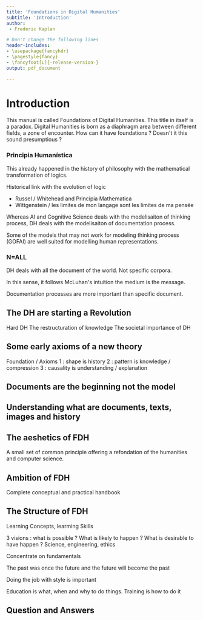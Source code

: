 ```yaml
---
title: 'Foundations in Digital Humanities'
subtitle: 'Introduction'
author:
 - Frederic Kaplan

# Don't change the following lines
header-includes:
- \usepackage{fancyhdr}
- \pagestyle{fancy}
- \fancyfoot[L]{-release-version-}
output: pdf_document

---
```


# Introduction

This manual is called Foundations of Digital Humanities. This title in itself is a paradox. Digital Humanities is born as a diaphragm area between different fields, a zone of encounter. How can it have foundations ? Doesn't it this sound presumptious ?

### Principia Humanística

This already happened in the history of philosophy with the mathematical transformation of logics. 

Historical link with the evolution of logic

- Russel / Whitehead and Principia Mathematica
- Wittgenstein / les limites de mon langage sont les limites de ma pensée

Whereas AI and Cognitive Science deals with the modelisaiton of thinking process, DH deals with the modelisaiton of documentation process. 

Some of the models that may not work for modeling thinking process (GOFAI) are well suited for modelling human representations. 

### N=ALL

DH deals with all the document of the world. Not specific corpora. 

In this sense, it follows McLuhan's intuition the medium is the message. 

Documentation processes are more important than specific document. 




## The DH are starting a Revolution

Hard DH
The restructuration of knowledge
The societal importance of DH

## Some early axioms of a new theory

Foundation  / Axioms
1 : shape is history 
2 : pattern is knowledge / compression
3 : causality is understanding / explanation



## Documents are the beginning not the model 



## Understanding what are documents, texts, images and history

## The aeshetics of FDH

A small set of common principle offering a refondation of the humanities and computer science. 

## Ambition of FDH

Complete conceptual and practical handbook

## The Structure of  FDH

Learning Concepts, learming Skills

3 visions : what is possible ? What is likely to happen ? What is desirable to have happen ? Science, engineering, ethics 

Concentrate on fundamentals 

The past was once the future and the future will become the past 

Doing the job with style is important

Education is what, when and why to do things. Training is how to do it 

## Question and Answers 




